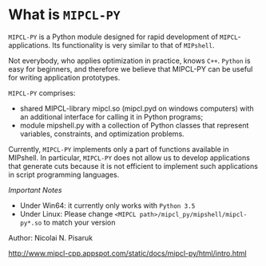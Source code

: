 # What is `MIPCL-PY`

`MIPCL-PY` is a Python module designed for rapid development of `MIPCL`-applications. Its functionality is very similar to that of `MIPshell`.

Not everybody, who applies optimization in practice, knows `C++`. `Python` is easy for beginners, and therefore we believe that MIPCL-PY can be useful for writing application prototypes.

`MIPCL-PY` comprises:

* shared MIPCL-library mipcl.so (mipcl.pyd on windows computers) with an additional interface for calling it in Python programs;
* module mipshell.py with a collection of Python classes that represent variables, constraints, and optimization problems.

Currently, `MIPCL-PY` implements only a part of functions available in MIPshell. In particular, `MIPCL-PY` does not allow us to develop applications that generate cuts because it is not efficient to implement such applications in script programming languages.

*Important Notes*
* Under Win64: it currently only works with `Python 3.5`
* Under Linux: Please change `<MIPCL path>/mipcl_py/mipshell/mipcl-py*.so` to match your version

Author: Nicolai N. Pisaruk

http://www.mipcl-cpp.appspot.com/static/docs/mipcl-py/html/intro.html
